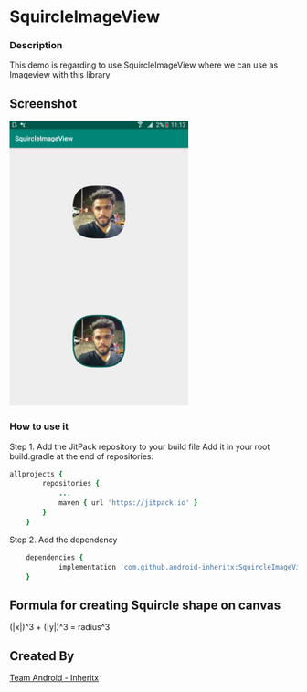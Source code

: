 
# SquircleImageView

### Description
This demo is regarding to use SquircleImageView where we can use as Imageview with this library

## Screenshot
<img src="squircle_imageview.png" height="500em" /> 

### How to use it 
Step 1. Add the JitPack repository to your build file
Add it in your root build.gradle at the end of repositories:

```ruby
allprojects {
		repositories {
			...
			maven { url 'https://jitpack.io' }
		}
	}
```
Step 2. Add the dependency
```ruby
	dependencies {
	        implementation 'com.github.android-inheritx:SquircleImageView:0.1.0'
	}
 ```
## Formula for creating Squircle shape on canvas
(|x|)^3 + (|y|)^3 = radius^3

## Created By

[Team Android - Inheritx](https://github.com/android-inheritx)
